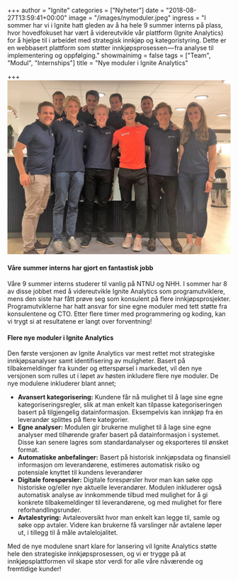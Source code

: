 +++
author = "Ignite"
categories = ["Nyheter"]
date = "2018-08-27T13:59:41+00:00"
image = "/images/nymoduler.jpeg"
ingress = "I sommer har vi i Ignite hatt gleden av å ha hele 9 summer interns på plass, hvor hovedfokuset har vært å videreutvikle vår plattform (Ignite Analytics) for å hjelpe til i arbeidet med strategisk innkjøp og kategoristyring. Dette er en webbasert plattform som støtter innkjøpsprosessen — fra analyse til implementering og oppfølging."
showmainimg = false
tags = ["Team", "Modul", "Internships"]
title = "Nye moduler i Ignite Analytics"

+++
![Summer interns 2018 i Ignite Procurement](/images/nymoduler.jpeg "Summer interns 2018 i Ignite Procurement")

#### Våre summer interns har gjort en fantastisk jobb

Våre 9 summer interns studerer til vanlig på NTNU og NHH. I sommer har 8 av disse jobbet med å videreutvikle Ignite Analytics som programutviklere, mens den siste har fått prøve seg som konsulent på flere innkjøpsprosjekter. Programutviklerne har hatt ansvar for sine egne moduler med tett støtte fra konsulentene og CTO. Etter flere timer med programmering og koding, kan vi trygt si at resultatene er langt over forventning!

#### Flere nye moduler i Ignite Analytics

Den første versjonen av Ignite Analytics var mest rettet mot strategiske innkjøpsanalyser samt identifisering av muligheter. Basert på tilbakemeldinger fra kunder og etterspørsel i markedet, vil den nye versjonen som rulles ut i løpet av høsten inkludere flere nye moduler. De nye modulene inkluderer blant annet;

* **Avansert kategorisering:** Kundene får nå mulighet til å lage sine egne kategoriseringsregler, slik at man enkelt kan tilpasse kategoriseringen basert på tilgjengelig datainformasjon. Eksempelvis kan innkjøp fra èn leverandør splittes på flere kategorier.
* **Egne analyser:** Modulen gir brukerne mulighet til å lage sine egne analyser med tilhørende grafer basert på datainformasjon i systemet. Disse kan senere lagres som standardanalyser og eksporteres til ønsket format.
* **Automatiske anbefalinger:** Basert på historisk innkjøpsdata og finansiell informasjon om leverandørene, estimeres automatisk risiko og potensiale knyttet til kundens leverandører
* **Digitale forespørsler:** Digitale forespørsler hvor man kan søke opp historiske og/eller nye aktuelle leverandører. Modulen inkluderer også automatisk analyse av innkommende tilbud med mulighet for å gi konkrete tilbakemeldinger til leverandørene, og med mulighet for flere reforhandlingsrunder.
* **Avtalestyring:** Avtaleoversikt hvor man enkelt kan legge til, samle og søke opp avtaler. Videre kan brukerne få varslinger når avtalene løper ut, i tillegg til å måle avtalelojalitet.

Med de nye modulene snart klare for lansering vil Ignite Analytics støtte hele den strategiske innkjøpsprosessen, og vi er trygge på at innkjøpsplattformen vil skape stor verdi for alle våre nåværende og fremtidige kunder!